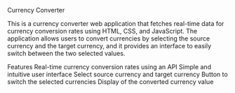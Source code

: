 Currency Converter

This is a currency converter web application that fetches real-time data for currency conversion rates using HTML, CSS, and JavaScript. The application allows users to convert currencies by selecting the source currency and the target currency, and it provides an interface to easily switch between the two selected values.

Features
Real-time currency conversion rates using an API
Simple and intuitive user interface
Select source currency and target currency
Button to switch the selected currencies
Display of the converted currency value
